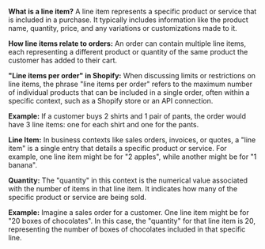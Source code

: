 **What is a line item?**
A line item represents a specific product or service that is included in a purchase. It typically includes information like the product name, quantity, price, and any variations or customizations made to it. 

**How line items relate to orders:**
An order can contain multiple line items, each representing a different product or quantity of the same product the customer has added to their cart. 

**"Line items per order" in Shopify:**
When discussing limits or restrictions on line items, the phrase "line items per order" refers to the maximum number of individual products that can be included in a single order, often within a specific context, such as a Shopify store or an API connection. 

**Example:**
If a customer buys 2 shirts and 1 pair of pants, the order would have 3 line items: one for each shirt and one for the pants. 

**Line Item:**
In business contexts like sales orders, invoices, or quotes, a "line item" is a single entry that details a specific product or service. For example, one line item might be for "2 apples", while another might be for "1 banana".

**Quantity:**
The "quantity" in this context is the numerical value associated with the number of items in that line item. It indicates how many of the specific product or service are being sold.

**Example:**
Imagine a sales order for a customer. One line item might be for "20 boxes of chocolates". In this case, the "quantity" for that line item is 20, representing the number of boxes of chocolates included in that specific line. 
